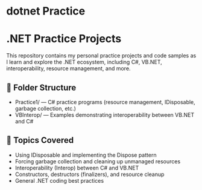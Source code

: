 # dotnet Practice
# .NET Practice Projects

This repository contains my personal practice projects and code samples as I learn and explore the .NET ecosystem, including C#, VB.NET, interoperability, resource management, and more.

## 📁 Folder Structure

- Practice1/ — C# practice programs (resource management, IDisposable, garbage collection, etc.)
- VBInterop/ — Examples demonstrating interoperability between VB.NET and C#

## 📝 Topics Covered

- Using IDisposable and implementing the Dispose pattern
- Forcing garbage collection and cleaning up unmanaged resources
- Interoperability (Interop) between C# and VB.NET
- Constructors, destructors (finalizers), and resource cleanup
- General .NET coding best practices
